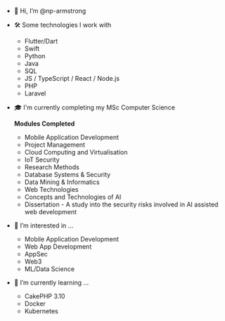 - 👋 Hi, I’m @np-armstrong

- 🛠️ Some technologies I work with
  -  Flutter/Dart
  -  Swift
  -  Python
  -  Java
  -  SQL
  -  JS / TypeScript / React / Node.js
  -  PHP
  -  Laravel

- 🎓 I'm currently completing my MSc Computer Science
  
  **Modules Completed**
  
  - Mobile Application Development
  - Project Management
  - Cloud Computing and Virtualisation
  - IoT Security
  - Research Methods
  - Database Systems & Security
  - Data Mining & Informatics
  - Web Technologies
  - Concepts and Technologies of AI
  - Dissertation - A study into the security risks involved in AI assisted web development
 
- 👀 I’m interested in ...
  - Mobile Application Development
  - Web App Development
  - AppSec
  - Web3
  - ML/Data Science 

    
- 🌱 I’m currently learning ...

  -  CakePHP 3.10
  -  Docker
  -  Kubernetes
 
<!---
np-armstrong/np-armstrong is a ✨ special ✨ repository because its `README.md` (this file) appears on your GitHub profile.
You can click the Preview link to take a look at your changes.
--->
